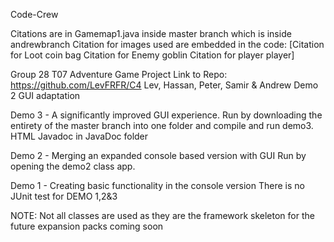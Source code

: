 Code-Crew

Citations are in Gamemap1.java inside master branch which is inside andrewbranch
Citation for images used are embedded in the code:
  [Citation for Loot coin bag
  Citation for Enemy goblin
  Citation for player player]

Group 28 T07 Adventure Game Project Link to Repo: https://github.com/LevFRFR/C4 Lev, Hassan, Peter, Samir & Andrew Demo 2 GUI adaptation

Demo 3 - A  significantly improved GUI experience.
Run by downloading the entirety of the master branch into one folder and compile and run demo3. HTML Javadoc in JavaDoc folder

Demo 2 - Merging an expanded console based version with GUI
Run by opening the demo2 class app. 

Demo 1 - Creating basic functionality in the console version
There is no JUnit test for DEMO 1,2&3


NOTE: Not all classes are used as they are the framework skeleton for the future expansion packs coming soon

